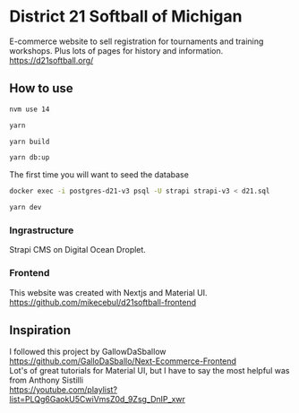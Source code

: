 # District 21 Softball of Michigan


E-commerce website to sell registration for tournaments and training workshops. Plus lots of pages for history and information.
https://d21softball.org/

## How to use

```bash
nvm use 14
```

```bash
yarn
```

```bash
yarn build
```

```bash
yarn db:up
```

The first time you will want to seed the database

```bash
docker exec -i postgres-d21-v3 psql -U strapi strapi-v3 < d21.sql
```

```bash
yarn dev
```

### Ingrastructure

Strapi CMS on Digital Ocean Droplet.

### Frontend


This website was created with Nextjs and Material UI. <br>
https://github.com/mikecebul/d21softball-frontend

## Inspiration


I followed this project by GallowDaSballow
https://github.com/GalloDaSballo/Next-Ecommerce-Frontend <br>
Lot's of great tutorials for Material UI, but I have to say the most helpful was from Anthony Sistilli <br>
https://youtube.com/playlist?list=PLQg6GaokU5CwiVmsZ0d_9Zsg_DnIP_xwr
